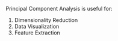 Principal Component Analysis is useful for:

1. Dimensionality Reduction
2. Data Visualization
3. Feature Extraction